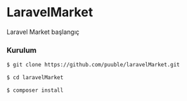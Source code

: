 # LaravelMarket
Laravel Market başlangıç
### Kurulum
```sh
$ git clone https://github.com/puuble/laravelMarket.git
```
```sh
$ cd laravelMarket
```
```sh
$ composer install
```

